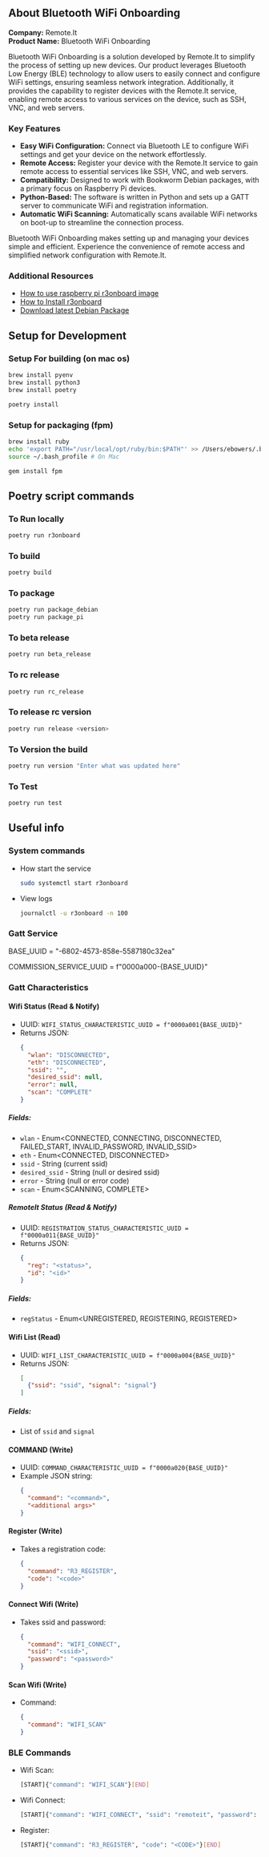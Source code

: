 ## About Bluetooth WiFi Onboarding

**Company:** Remote.It  
**Product Name:** Bluetooth WiFi Onboarding

Bluetooth WiFi Onboarding is a solution developed by Remote.It to simplify the process of setting up new devices. Our product leverages Bluetooth Low Energy (BLE) technology to allow users to easily connect and configure WiFi settings, ensuring seamless network integration. Additionally, it provides the capability to register devices with the Remote.It service, enabling remote access to various services on the device, such as SSH, VNC, and web servers.

### Key Features
- **Easy WiFi Configuration:** Connect via Bluetooth LE to configure WiFi settings and get your device on the network effortlessly.
- **Remote Access:** Register your device with the Remote.It service to gain remote access to essential services like SSH, VNC, and web servers.
- **Compatibility:** Designed to work with Bookworm Debian packages, with a primary focus on Raspberry Pi devices.
- **Python-Based:** The software is written in Python and sets up a GATT server to communicate WiFi and registration information.
- **Automatic WiFi Scanning:** Automatically scans available WiFi networks on boot-up to streamline the connection process.

Bluetooth WiFi Onboarding makes setting up and managing your devices simple and efficient. Experience the convenience of remote access and simplified network configuration with Remote.It.

### Additional Resources
- [How to use raspberry pi r3onboard image](https://link.remote.it/getting-started/rpi-ble-image)
- [How to Install r3onboard](https://link.remote.it/docs/ble)
- [Download latest Debian Package](https://link.remote.it/download/r3onboard_deb)

## Setup for Development

### Setup For building (on mac os)
```sh
brew install pyenv
brew install python3
brew install poetry

poetry install
```

### Setup for packaging (fpm)
```sh
brew install ruby
echo 'export PATH="/usr/local/opt/ruby/bin:$PATH"' >> /Users/ebowers/.bash_profile # On Mac
source ~/.bash_profile # On Mac

gem install fpm
```

## Poetry script commands

### To Run locally
```sh
poetry run r3onboard
```

### To build
```sh
poetry build
```

### To package 
```sh
poetry run package_debian
poetry run package_pi
```

### To beta release
```sh
poetry run beta_release
```

### To rc release
```sh
poetry run rc_release
```

### To release rc version
```sh
poetry run release <version>
```

### To Version the build
```sh
poetry run version "Enter what was updated here"
```

### To Test
```sh
poetry run test
```

## Useful info

### System commands
- How start the service
  ```sh
  sudo systemctl start r3onboard
  ```
- View logs
  ```sh
  journalctl -u r3onboard -n 100
  ```

### Gatt Service
BASE_UUID = "-6802-4573-858e-5587180c32ea"

COMMISSION_SERVICE_UUID = f"0000a000-{BASE_UUID}"

### Gatt Characteristics

#### Wifi Status (Read & Notify)
- UUID: `WIFI_STATUS_CHARACTERISTIC_UUID = f"0000a001{BASE_UUID}"`
- Returns JSON:
    ```json
    {
      "wlan": "DISCONNECTED",
      "eth": "DISCONNECTED",
      "ssid": "",
      "desired_ssid": null,
      "error": null,
      "scan": "COMPLETE"
    }
    ```

##### Fields:
- `wlan` - Enum<CONNECTED, CONNECTING, DISCONNECTED, FAILED_START, INVALID_PASSWORD, INVALID_SSID>
- `eth` - Enum<CONNECTED, DISCONNECTED>
- `ssid` - String (current ssid)
- `desired_ssid` - String (null or desired ssid)
- `error` - String (null or error code)
- `scan` - Enum<SCANNING, COMPLETE>

##### RemoteIt Status (Read & Notify)
- UUID: `REGISTRATION_STATUS_CHARACTERISTIC_UUID = f"0000a011{BASE_UUID}"`
- Returns JSON:
    ```json
    {
      "reg": "<status>",
      "id": "<id>"
    }
    ```

##### Fields:
- `regStatus` - Enum<UNREGISTERED, REGISTERING, REGISTERED>

#### Wifi List (Read)
- UUID: `WIFI_LIST_CHARACTERISTIC_UUID = f"0000a004{BASE_UUID}"`
- Returns JSON:
    ```json
    [
      {"ssid": "ssid", "signal": "signal"}
    ]
    ```

##### Fields:
- List of `ssid` and `signal`

#### COMMAND (Write)
- UUID: `COMMAND_CHARACTERISTIC_UUID = f"0000a020{BASE_UUID}"`
- Example JSON string:
    ```json
    {
      "command": "<command>",
      "<additional args>"
    }
    ```

#### Register (Write)
- Takes a registration code:
    ```json
    {
      "command": "R3_REGISTER",
      "code": "<code>"
    }
    ```

#### Connect Wifi (Write)
- Takes ssid and password:
    ```json
    {
      "command": "WIFI_CONNECT",
      "ssid": "<ssid>",
      "password": "<password>"
    }
    ```

#### Scan Wifi (Write)
- Command:
    ```json
    {
      "command": "WIFI_SCAN"
    }
    ```


### BLE Commands
- Wifi Scan: 
  ```sh
  [START]{"command": "WIFI_SCAN"}[END]
  ```
- Wifi Connect:
  ```sh
  [START]{"command": "WIFI_CONNECT", "ssid": "remoteit", "password": "password"}[END]
  ```
- Register:
  ```sh
  [START]{"command": "R3_REGISTER", "code": "<CODE>"}[END]
  ```
